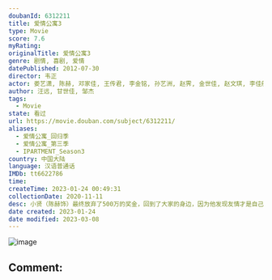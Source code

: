 ```yaml
---
doubanId: 6312211
title: 爱情公寓3
type: Movie
score: 7.6
myRating: 
originalTitle: 爱情公寓3
genre: 剧情, 喜剧, 爱情
datePublished: 2012-07-30
director: 韦正
actor: 娄艺潇, 陈赫, 邓家佳, 王传君, 李金铭, 孙艺洲, 赵霁, 金世佳, 赵文琪, 李佳航, 刘萌萌, 榕榕, 刘宇珽, 苑琼丹, 安世玉, 韦正, 杜俊, 冯丽丽, 翟天卉, 程兰, 朱佳煜, 王蕙心, 罗震环, 丁婕妮, 朱桢, 单纯, 张文印, 詹佳, 吴斌, 韦依, 陈每文
author: 汪远, 甘世佳, 邹杰
tags:
  - Movie
state: 看过
url: https://movie.douban.com/subject/6312211/
aliases:
  - 爱情公寓_回归季
  - 爱情公寓_第三季
  - IPARTMENT_Season3
country: 中国大陆
language: 汉语普通话
IMDb: tt6622786
time: 
createTime: 2023-01-24 00:49:31
collectionDate: 2020-11-11
desc: 小贤（陈赫饰）最终放弃了500万的奖金，回到了大家的身边，因为他发现友情才是自己最宝贵的财富。而大家的老朋友美嘉（李金铭饰）就在这时回到了爱情公寓，还带回了新男友。虽然最后分手了，但她却逐渐明白什...
date created: 2023-01-24
date modified: 2023-03-08
---
```


![image](p1625980712.jpg)

Comment:
---
